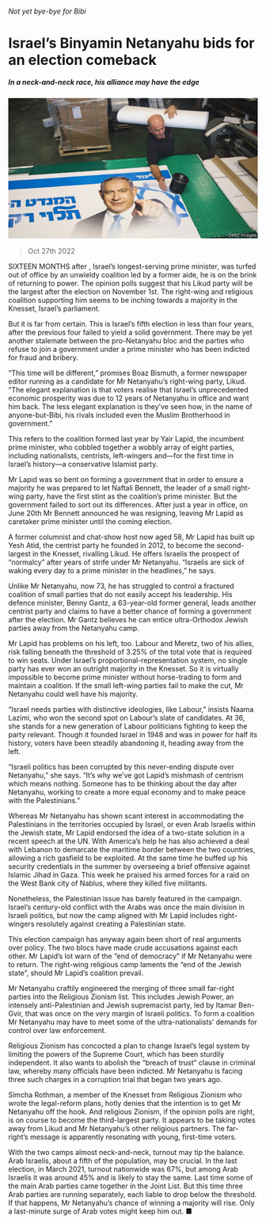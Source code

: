 ###### Not yet bye-bye for Bibi

# Israel’s Binyamin Netanyahu bids for an election comeback 

##### In a neck-and-neck race, his alliance may have the edge 

![image](images/20221029_MAP005.jpg) 

> Oct 27th 2022 

SIXTEEN MONTHS after , Israel’s longest-serving prime minister, was turfed out of office by an unwieldy coalition led by a former aide, he is on the brink of returning to power. The opinion polls suggest that his Likud party will be the largest after the election on November 1st. The right-wing and religious coalition supporting him seems to be inching towards a majority in the Knesset, Israel’s parliament. 

But it is far from certain. This is Israel’s fifth election in less than four years, after the previous four failed to yield a solid government. There may be yet another stalemate between the pro-Netanyahu bloc and the parties who refuse to join a government under a prime minister who has been indicted for fraud and bribery.

“This time will be different,” promises Boaz Bismuth, a former newspaper editor running as a candidate for Mr Netanyahu’s right-wing party, Likud. “The elegant explanation is that voters realise that Israel’s unprecedented economic prosperity was due to 12 years of Netanyahu in office and want him back. The less elegant explanation is they’ve seen how, in the name of anyone-but-Bibi, his rivals included even the Muslim Brotherhood in government.” 

This refers to the coalition formed last year by Yair Lapid, the incumbent prime minister, who cobbled together a wobbly array of eight parties, including nationalists, centrists, left-wingers and—for the first time in Israel’s history—a conservative Islamist party. 

Mr Lapid was so bent on forming a government that in order to ensure a majority he was prepared to let Naftali Bennett, the leader of a small right-wing party, have the first stint as the coalition’s prime minister. But the government failed to sort out its differences. After just a year in office, on June 20th Mr Bennett announced he was resigning, leaving Mr Lapid as caretaker prime minister until the coming election.

A former columnist and chat-show host now aged 58, Mr Lapid has built up Yesh Atid, the centrist party he founded in 2012, to become the second-largest in the Knesset, rivalling Likud. He offers Israelis the prospect of “normalcy” after years of strife under Mr Netanyahu. “Israelis are sick of waking every day to a prime minister in the headlines,” he says.

Unlike Mr Netanyahu, now 73, he has struggled to control a fractured coalition of small parties that do not easily accept his leadership. His defence minister, Benny Gantz, a 63-year-old former general, leads another centrist party and claims to have a better chance of forming a government after the election. Mr Gantz believes he can entice ultra-Orthodox Jewish parties away from the Netanyahu camp.

Mr Lapid has problems on his left, too. Labour and Meretz, two of his allies, risk falling beneath the threshold of 3.25% of the total vote that is required to win seats. Under Israel’s proportional-representation system, no single party has ever won an outright majority in the Knesset. So it is virtually impossible to become prime minister without horse-trading to form and maintain a coalition. If the small left-wing parties fail to make the cut, Mr Netanyahu could well have his majority.

“Israel needs parties with distinctive ideologies, like Labour,” insists Naama Lazimi, who won the second spot on Labour’s slate of candidates. At 36, she stands for a new generation of Labour politicians fighting to keep the party relevant. Though it founded Israel in 1948 and was in power for half its history, voters have been steadily abandoning it, heading away from the left.

“Israeli politics has been corrupted by this never-ending dispute over Netanyahu,” she says. “It’s why we’ve got Lapid’s mishmash of centrism which means nothing. Someone has to be thinking about the day after Netanyahu, working to create a more equal economy and to make peace with the Palestinians.”

Whereas Mr Netanyahu has shown scant interest in accommodating the Palestinians in the territories occupied by Israel, or even Arab Israelis within the Jewish state, Mr Lapid endorsed the idea of a two-state solution in a recent speech at the UN. With America’s help he has also achieved a deal with Lebanon to demarcate the maritime border between the two countries, allowing a rich gasfield to be exploited. At the same time he buffed up his security credentials in the summer by overseeing a brief offensive against Islamic Jihad in Gaza. This week he praised his armed forces for a raid on the West Bank city of Nablus, where they killed five militants. 

Nonetheless, the Palestinian issue has barely featured in the campaign. Israel’s century-old conflict with the Arabs was once the main division in Israeli politics, but now the camp aligned with Mr Lapid includes right-wingers resolutely against creating a Palestinian state. 

This election campaign has anyway again been short of real arguments over policy. The two blocs have made crude accusations against each other. Mr Lapid’s lot warn of the “end of democracy” if Mr Netanyahu were to return. The right-wing religious camp laments the “end of the Jewish state”, should Mr Lapid’s coalition prevail.

Mr Netanyahu craftily engineered the merging of three small far-right parties into the Religious Zionism list. This includes Jewish Power, an intensely anti-Palestinian and Jewish supremacist party, led by Itamar Ben-Gvir, that was once on the very margin of Israeli politics. To form a coalition Mr Netanyahu may have to meet some of the ultra-nationalists’ demands for control over law enforcement.

Religious Zionism has concocted a plan to change Israel’s legal system by limiting the powers of the Supreme Court, which has been sturdily independent. It also wants to abolish the “breach of trust” clause in criminal law, whereby many officials have been indicted. Mr Netanyahu is facing three such charges in a corruption trial that began two years ago. 

Simcha Rothman, a member of the Knesset from Religious Zionism who wrote the legal-reform plans, hotly denies that the intention is to get Mr Netanyahu off the hook. And religious Zionism, if the opinion polls are right, is on course to become the third-largest party. It appears to be taking votes away from Likud and Mr Netanyahu’s other religious partners. The far-right’s message is apparently resonating with young, first-time voters.

With the two camps almost neck-and-neck, turnout may tip the balance. Arab Israelis, about a fifth of the population, may be crucial. In the last election, in March 2021, turnout nationwide was 67%, but among Arab Israelis it was around 45% and is likely to stay the same. Last time some of the main Arab parties came together in the Joint List. But this time three Arab parties are running separately, each liable to drop below the threshold. If that happens, Mr Netanyahu’s chance of winning a majority will rise. Only a last-minute surge of Arab votes might keep him out. ■

